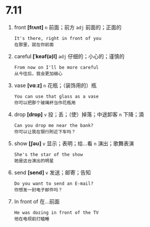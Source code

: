 # 7.11

1. front **[frʌnt]** `n` 前面；前方 `adj` 前面的；正面的

   ```
   It's there, right in front of you
   在那里，就在你前面
   ```

2. careful **[ˈkeəf(ə)l]** `adj` 仔细的；小心的；谨慎的

   ```
   From now on I'll be more careful
   从今往后，我会更加细心
   ```

3. vase **[vɑːz]** `n` 花瓶；（装饰用的）瓶

   ```
   You can use that glass as a vase
   你可以把那个玻璃杯当作花瓶用
   ```

4. drop **[drɒp]** `v` 投；丢；（使）掉落；中途卸客 `n` 下降；滴

   ```
   Can you drop me near the bank?
   你可以让我在银行附近下车吗？
   ```

5. show **[ʃəʊ]** `v` 显示；表明；给...看 `n` 演出；歌舞表演

   ```
   She's the star of the show
   她是这台演出的明星
   ```

6. send **[send]** `v` 发送；邮寄；告知

   ```
   Do you want to send an E-mail?
   你想发一封电子邮件吗？
   ```

7. In front of 在...前面

   ```
   He was dozing in front of the TV
   他在电视前打瞌睡
   ```
